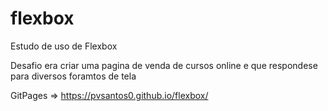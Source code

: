 # flexbox

Estudo de uso de Flexbox 

Desafio era criar uma pagina de venda de cursos online e que respondese para diversos foramtos de tela

GitPages => https://pvsantos0.github.io/flexbox/
